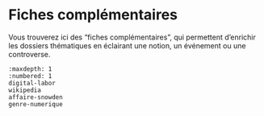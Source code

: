 # Fiches complémentaires

Vous trouverez ici des “fiches complémentaires”, qui permettent d’enrichir les dossiers thématiques en éclairant une notion, un événement ou une controverse.

```{toctree}
:maxdepth: 1
:numbered: 1
digital-labor
wikipedia
affaire-snowden
genre-numerique
```